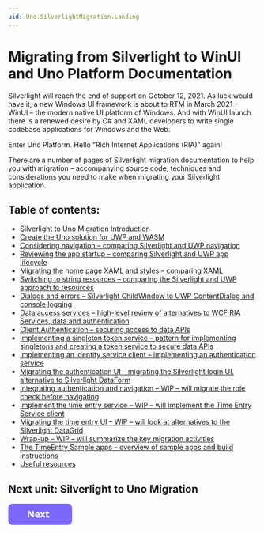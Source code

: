 ```yaml
---
uid: Uno.SilverlightMigration.Landing
---
```


# Migrating from Silverlight to WinUI and Uno Platform Documentation

Silverlight will reach the end of support  on October 12, 2021. As luck would have it, a new Windows UI framework is about to RTM in March 2021 – WinUI – the modern native UI platform of Windows. And with WinUI launch there is a renewed desire by C# and XAML developers to write single codebase applications for Windows and the Web.

Enter Uno Platform. Hello “Rich Internet Applications (RIA)” again!

There are a number of pages of Silverlight migration documentation to help you with migration – accompanying source code, techniques and considerations you need to make when migrating your Silverlight application.

## Table of contents:

* [Silverlight to Uno Migration Introduction](guides/silverlight-migration/00-overview.md)
* [Create the Uno solution for UWP and WASM](guides/silverlight-migration/01-create-uno-solution.md)
* [Considering navigation – comparing Silverlight and UWP navigation](guides/silverlight-migration/02-considering-navigation.md)
* [Reviewing the app startup – comparing Silverlight and UWP app lifecycle](guides/silverlight-migration/03-review-app-startup.md)
* [Migrating the home page XAML and styles – comparing XAML](guides/silverlight-migration/04-migrate-home-page-xaml-and-styles.md)
* [Switching to string resources – comparing the Silverlight and UWP approach to resources](guides/silverlight-migration/05-string-resources.md)
* [Dialogs and errors – Silverlight ChildWindow to UWP ContentDialog and console logging](guides/silverlight-migration/07-dialogs.md)
* [Data access services – high-level review of alternatives to WCF RIA Services, data and authentication](guides/silverlight-migration/08-data-access-overview.md)
* [Client Authentication – securing access to data APIs](guides/silverlight-migration/09-client-auth-service.md)
* [Implementing a singleton token service – pattern for implementing singletons and creating a token service to secure data APIs](guides/silverlight-migration/10-implementing-singleton-token-service.md)
* [Implementing an identity service client – implementing an authentication service](guides/silverlight-migration/11-implementing-identity-service-client.md)
* [Migrating the authentication UI – migrating the Silverlight login UI, alternative to Silverlight DataForm](guides/silverlight-migration/12-migrate-auth-ui.md)
* [Integrating authentication and navigation – WIP – will migrate the role check before navigating](guides/silverlight-migration/13-integrating-auth-and-navigation.md)
* [Implement the time entry service – WIP – will implement the Time Entry Service client](guides/silverlight-migration/14-implement-timeentry-services.md)
* [Migrating the time entry UI – WIP – will look at alternatives to the Silverlight DataGrid](guides/silverlight-migration/15-migrate-timeentry-ui.md)
* [Wrap-up – WIP – will summarize the key migration activities](guides/silverlight-migration/20-wrap-up.md)
* [The TimeEntry Sample apps – overview of sample apps and build instructions](guides/silverlight-migration/98-timeentry-samples.md)
* [Useful resources](guides/silverlight-migration/99-useful-resources.md)

## Next unit: Silverlight to Uno Migration

[![button](assets/NextButton.png)](00-overview.md)